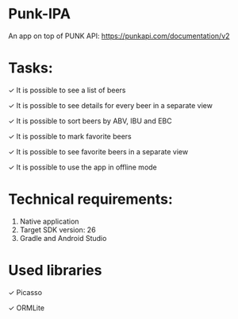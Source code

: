 # Punk-IPA
An app on top of PUNK API: https://punkapi.com/documentation/v2

# Tasks:

✓ It is possible to see a list of beers

✓ It is possible to see details for every beer in a separate view

✓ It is possible to sort beers by ABV, IBU and EBC

✓ It is possible to mark favorite beers

✓ It is possible to see favorite beers in a separate view

✓ It is possible to use the app in offline mode

# Technical requirements:

1. Native application
2. Target SDK version: 26
3. Gradle and Android Studio

# Used libraries

✓ Picasso

✓ ORMLite